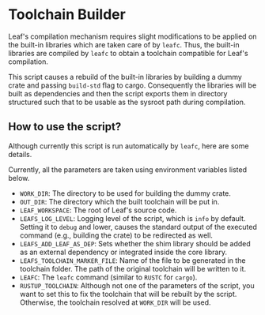 # Toolchain Builder

Leaf's compilation mechanism requires slight modifications to be applied on the built-in libraries
which are taken care of by `leafc`. Thus, the built-in libraries are compiled by `leafc` to obtain a toolchain
compatible for Leaf's compilation.

This script causes a rebuild of the built-in libraries by building a dummy crate and passing `build-std` flag to cargo.
Consequently the libraries will be built as dependencies and then the script exports them in directory structured
such that to be usable as the sysroot path during compilation.

## How to use the script?
Although currently this script is run automatically by `leafc`, here are some details.

Currently, all the parameters are taken using environment variables listed below.
- `WORK_DIR`: The directory to be used for building the dummy crate.
- `OUT_DIR`: The directory which the built toolchain will be put in.
- `LEAF_WORKSPACE`: The root of Leaf's source code.
- `LEAFS_LOG_LEVEL`: Logging level of the script, which is `info` by default.
  Setting it to `debug` and lower, causes the standard output of the executed command (e.g., building the crate)
  to be redirected as well.
- `LEAFS_ADD_LEAF_AS_DEP`: Sets whether the shim library should be added as an external dependency or integrated inside the core library.
- `LEAFS_TOOLCHAIN_MARKER_FILE`: Name of the file to be generated in the toolchain folder.
  The path of the original toolchain will be written to it.
- `LEAFC`: The `leafc` command (similar to `RUSTC` for `cargo`).
- `RUSTUP_TOOLCHAIN`: Although not one of the parameters of the script, you want to set this to fix the toolchain that will be rebuilt
  by the script. Otherwise, the toolchain resolved at `WORK_DIR` will be used.
